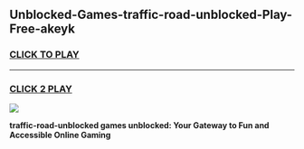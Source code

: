 
## Unblocked-Games-traffic-road-unblocked-Play-Free-akeyk
<h3>
<a href="https://premium76.site?title=traffic-road-unblocked&ref=18A1">CLICK TO PLAY</a></h3>
<hr>

<h3>
<a href="https://premium76.site?title=traffic-road-unblocked&ref=18A1">CLICK 2 PLAY</a>
  
</h3>

<a href="https://premium76.site?title=traffic-road-unblocked&ref=18A1"><img src="https://clearcache.store/games.png"></a>


**traffic-road-unblocked games unblocked: Your Gateway to Fun and Accessible Online Gaming**
